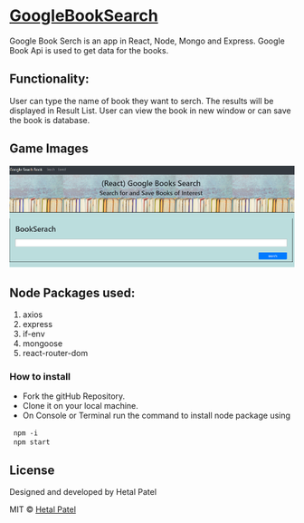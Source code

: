 # [GoogleBookSearch](https://google-serach-book.herokuapp.com/)


Google Book Serch is an app in React, Node, Mongo and Express. Google Book Api is used to get data for the books.

## Functionality:
User can type the name of book they want to serch. The results will be displayed in Result List. User can view the book in new window or can save the book is database.

## Game Images

![Google Search Book](https://github.com/HET1905/GoogleBookSearch/blob/master/GoogleSearch.PNG "Google Search Book")

## Node Packages used:
1. axios
2. express
3. if-env
4. mongoose
5. react-router-dom


### How to install

* Fork the gitHub Repository.
* Clone it on your local machine.
* On Console or Terminal run the command to install  node package using 
```
 npm -i
 npm start

```


## License
Designed and developed by Hetal Patel

MIT © [Hetal Patel]()





